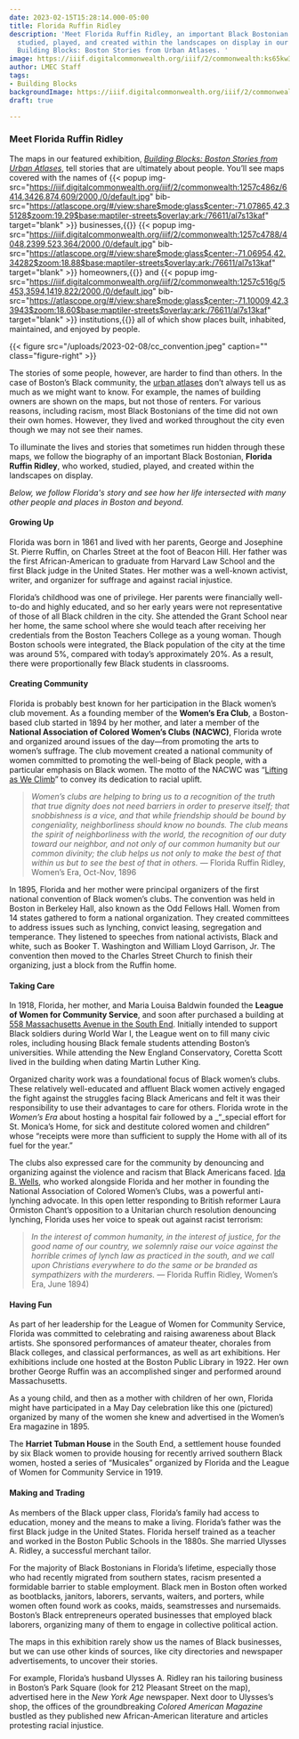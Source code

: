 ```yaml
---
date: 2023-02-15T15:28:14.000-05:00
title: Florida Ruffin Ridley
description: 'Meet Florida Ruffin Ridley, an important Black Bostonian who worked,
  studied, played, and created within the landscapes on display in our featured exhibition,
  Building Blocks: Boston Stories from Urban Atlases. '
image: https://iiif.digitalcommonwealth.org/iiif/2/commonwealth:ks65kw322/54,245,3560,3002/2000,/0/default.jpg
author: LMEC Staff
tags:
- Building Blocks
backgroundImage: https://iiif.digitalcommonwealth.org/iiif/2/commonwealth:ks65kw322/54,245,3560,3002/2000,/0/default.jpg
draft: true

---
```

### Meet Florida Ruffin Ridley 

The maps in our featured exhibition, [_Building Blocks: Boston Stories from Urban Atlases_](https://www.leventhalmap.org/digital-exhibitions/building-blocks/), tell stories that are ultimately about people. You’ll see maps covered with the names of {{< popup img-src="https://iiif.digitalcommonwealth.org/iiif/2/commonwealth:1257c486z/6414,3426,874,609/2000,/0/default.jpg" bib-src="https://atlascope.org/#/view:share$mode:glass$center:-71.07865,42.35128$zoom:19.29$base:maptiler-streets$overlay:ark:/76611/al7s13kaf" target="blank" >}} businesses,{{</popup>}} {{< popup img-src="https://iiif.digitalcommonwealth.org/iiif/2/commonwealth:1257c4788/4048,2399,523,364/2000,/0/default.jpg" bib-src="https://atlascope.org/#/view:share$mode:glass$center:-71.06954,42.34282$zoom:18.88$base:maptiler-streets$overlay:ark:/76611/al7s13kaf" target="blank" >}} homeowners,{{</popup>}}  and {{< popup img-src="https://iiif.digitalcommonwealth.org/iiif/2/commonwealth:1257c516g/5453,3594,1419,822/2000,/0/default.jpg" bib-src="https://atlascope.org/#/view:share$mode:glass$center:-71.10009,42.33943$zoom:18.60$base:maptiler-streets$overlay:ark:/76611/al7s13kaf" target="blank" >}} institutions,{{</popup>}}  all of which show places built, inhabited, maintained, and enjoyed by people. 

{{< figure src="/uploads/2023-02-08/cc_convention.jpeg" caption="" class="figure-right" >}}

The stories of some people, however, are harder to find than others. In the case of Boston’s Black community, the [urban atlases](https://guides.bpl.org/urban-atlases/list) don’t always tell us as much as we might want to know. For example, the names of building owners are shown on the maps, but not those of renters. For various reasons, including racism, most Black Bostonians of the time did not own their own homes. However, they lived and worked throughout the city even though we may not see their names.

To illuminate the lives and stories that sometimes run hidden through these maps, we follow the biography of an important Black Bostonian, **Florida Ruffin Ridley**, who worked, studied, played, and created within the landscapes on display.

_Below, we follow Florida's story and see how her life intersected with many other people and places in Boston and beyond._

#### Growing Up 

Florida was born in 1861 and lived with her parents, George and Josephine St. Pierre Ruffin, on Charles Street at the foot of Beacon Hill. Her father was the first African-American to graduate from Harvard Law School and the first Black judge in the United States. Her mother was a well-known activist, writer, and organizer for suffrage and against racial injustice. 

Florida’s childhood was one of privilege. Her parents were financially well-to-do and highly educated, and so her early years were not representative of those of all Black children in the city. She attended the Grant School near her home, the same school where she would teach after receiving her credentials from the Boston Teachers College as a young woman. Though Boston schools were integrated, the Black population of the city at the time was around 5%, compared with today’s approximately 20%. As a result, there were proportionally few Black students in classrooms.

#### Creating Community 

Florida is probably best known for her participation in the Black women’s club movement. As a founding member of the **Women’s Era Club**, a Boston-based club started in 1894 by her mother, and later a member of the **National Association of Colored Women’s Clubs** **(NACWC)**, Florida wrote and organized around issues of the day—from promoting the arts to women’s suffrage. The club movement created a national community of women committed to promoting the well-being of Black people, with a particular emphasis on Black women. The motto of the NACWC was “[Lifting as We Climb](https://bostonpubliclibrary.sharepoint.com/:i:/s/LeventhalMap/EYzgCndxYEJDl57GnE4FxSQBBJOrNo5JpueoDu_6-tBdcQ?e=5v6g4A)” to convey its dedication to racial uplift.

> _Women’s clubs are helping to bring us to a recognition of the truth that true dignity does not need barriers in order to preserve itself; that snobbishness is a vice, and that while friendship should be bound by congeniality, neighborliness should know no bounds. The club means the spirit of neighborliness with the world, the recognition of our duty toward our neighbor, and not only of our common humanity but our common divinity; the club helps us not only to make the best of that within us but to see the best of that in others. —_ Florida Ruffin Ridley, Women’s Era, Oct-Nov, 1896

In 1895, Florida and her mother were principal organizers of the first national convention of Black women’s clubs. The convention was held in Boston in Berkeley Hall, also known as the Odd Fellows Hall. Women from 14 states gathered to form a national organization. They created committees to address issues such as lynching, convict leasing, segregation and temperance. They listened to speeches from national activists, Black and white, such as Booker T. Washington and William Lloyd Garrison, Jr. The convention then moved to the Charles Street Church to finish their organizing, just a block from the Ruffin home.

#### Taking Care

In 1918, Florida, her mother, and Maria Louisa Baldwin founded the **League of Women for Community Service**, and soon after purchased a building at [558 Massachusetts Avenue in the South End](https://bostonpubliclibrary.sharepoint.com/:i:/s/LeventhalMap/ESzmrhiCBdFKl4-9sTJl7s0BhbYYX2e8ebii_2MgnrQ6rQ?e=3nKVt3). Initially intended to support Black soldiers during World War I, the League went on to fill many civic roles, including housing Black female students attending Boston’s universities. While attending the New England Conservatory, Coretta Scott lived in the building when dating Martin Luther King.

Organized charity work was a foundational focus of Black women’s clubs. These relatively well-educated and affluent Black women actively engaged the fight against the struggles facing Black Americans and felt it was their responsibility to use their advantages to care for others. Florida wrote in the _Women’s Era_ about hosting a hospital fair followed by a _“_special effort for St. Monica’s Home, for sick and destitute colored women and children” whose “receipts were more than sufficient to supply the Home with all of its fuel for the year.”

The clubs also expressed care for the community by denouncing and organizing against the violence and racism that Black Americans faced. [Ida B. Wells](https://bostonpubliclibrary.sharepoint.com/:i:/s/LeventhalMap/EYLDKDV3RYFMvGnmS16o8XsBipL6Bdl3JEliB64F5W8m6g?e=SrqeGD), who worked alongside Florida and her mother in founding the National Association of Colored Women’s Clubs, was a powerful anti-lynching advocate. In this open letter responding to British reformer Laura Ormiston Chant’s opposition to a Unitarian church resolution denouncing lynching, Florida uses her voice to speak out against racist terrorism:

> _In the interest of common humanity, in the interest of justice, for the good name of our country, we solemnly raise our voice against the horrible crimes of lynch law as practiced in the south, and we call upon Christians everywhere to do the same or be branded as sympathizers with the murderers. —_ Florida Ruffin Ridley, Women’s Era, June 1894)

#### Having Fun

As part of her leadership for the League of Women for Community Service, Florida was committed to celebrating and raising awareness about Black artists. She sponsored performances of amateur theater, chorales from Black colleges, and classical performances, as well as art exhibitions. Her exhibitions include one hosted at the Boston Public Library in 1922. Her own brother George Ruffin was an accomplished singer and performed around Massachusetts. 

As a young child, and then as a mother with children of her own, Florida might have participated in a May Day celebration like this one (pictured) organized by many of the women she knew and advertised in the Women’s Era magazine in 1895.

The **Harriet Tubman House** in the South End, a settlement house founded by six Black women to provide housing for recently arrived southern Black women, hosted a series of “Musicales” organized by Florida and the League of Women for Community Service in 1919.

#### Making and Trading

As members of the Black upper class, Florida’s family had access to education, money and the means to make a living. Florida’s father was the first Black judge in the United States. Florida herself trained as a teacher and worked in the Boston Public Schools in the 1880s. She married Ulysses A. Ridley, a successful merchant tailor.

For the majority of Black Bostonians in Florida’s lifetime, especially those who had recently migrated from southern states, racism presented a formidable barrier to stable employment. Black men in Boston often worked as bootblacks, janitors, laborers, servants, waiters, and porters, while women often found work as cooks, maids, seamstresses and nursemaids. Boston’s Black entrepreneurs operated businesses that employed black laborers, organizing many of them to engage in collective political action.

The maps in this exhibition rarely show us the names of Black businesses, but we can use other kinds of sources, like city directories and newspaper advertisements, to uncover their stories.

For example, Florida’s husband Ulysses A. Ridley ran his tailoring business in Boston’s Park Square (look for 212 Pleasant Street on the map), advertised here in the _New York Age_ newspaper. Next door to Ulysses’s shop, the offices of the groundbreaking _Colored American Magazine_ bustled as they published new African-American literature and articles protesting racial injustice.